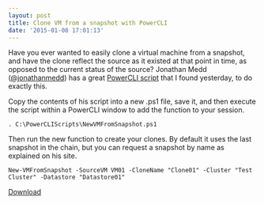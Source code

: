 ```yaml
---
layout: post
title: Clone VM from a snapshot with PowerCLI
date: '2015-01-08 17:01:13'
---
```


Have you ever wanted to easily clone a virtual machine from a snapshot, and have the clone reflect the source as it existed at that point in time, as opposed to the current status of the source? Jonathan Medd ([@jonathanmedd](https://twitter.com/jonathanmedd/)) has a great [PowerCLI script](http://www.jonathanmedd.net/2013/07/clone-a-vm-from-a-snapshot-using-powercli.html) that I found yesterday, to do exactly this.

Copy the contents of his script into a new .ps1 file, save it, and then execute the script within a PowerCLI window to add the function to your session.

	. C:\PowerCLIScripts\NewVMFromSnapshot.ps1

Then run the new function to create your clones. By default it uses the last snapshot in the chain, but you can request a snapshot by name as explained on his site.

	New-VMFromSnapshot -SourceVM VM01 -CloneName "Clone01" -Cluster "Test Cluster" -Datastore "Datastore01"

[Download](http://www.jonathanmedd.net/2013/07/clone-a-vm-from-a-snapshot-using-powercli.html)